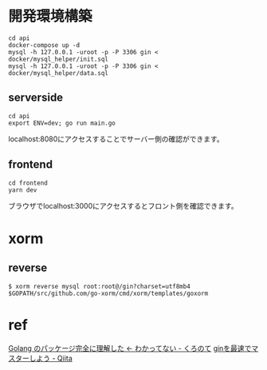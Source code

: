 # 開発環境構築

```
cd api
docker-compose up -d
mysql -h 127.0.0.1 -uroot -p -P 3306 gin < docker/mysql_helper/init.sql
mysql -h 127.0.0.1 -uroot -p -P 3306 gin < docker/mysql_helper/data.sql
```

## serverside

```
cd api
export ENV=dev; go run main.go
```
localhost:8080にアクセスすることでサーバー側の確認ができます。

## frontend

```
cd frontend
yarn dev
```

ブラウザでlocalhost:3000にアクセスするとフロント側を確認できます。

# xorm

## reverse

```
$ xorm reverse mysql root:root@/gin?charset=utf8mb4 $GOPATH/src/github.com/go-xorm/cmd/xorm/templates/goxorm
```

# ref

[Golang のパッケージ完全に理解した ← わかってない - くろのて](https://note.crohaco.net/2019/golang-package/)
[ginを最速でマスターしよう - Qiita](https://qiita.com/Syoitu/items/8e7e3215fb7ac9dabc3a)